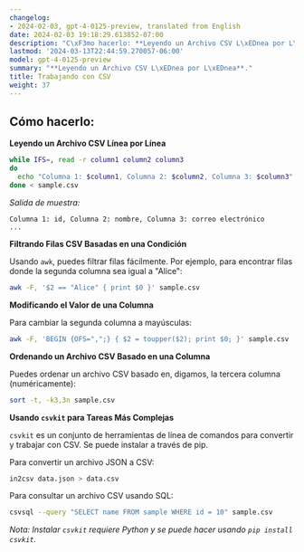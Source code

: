 ```yaml
---
changelog:
- 2024-02-03, gpt-4-0125-preview, translated from English
date: 2024-02-03 19:18:29.613852-07:00
description: "C\xF3mo hacerlo: **Leyendo un Archivo CSV L\xEDnea por L\xEDnea**."
lastmod: '2024-03-13T22:44:59.270057-06:00'
model: gpt-4-0125-preview
summary: "**Leyendo un Archivo CSV L\xEDnea por L\xEDnea**."
title: Trabajando con CSV
weight: 37
---
```


## Cómo hacerlo:
**Leyendo un Archivo CSV Línea por Línea**

```bash
while IFS=, read -r column1 column2 column3
do
  echo "Columna 1: $column1, Columna 2: $column2, Columna 3: $column3"
done < sample.csv
```

*Salida de muestra:*

```
Columna 1: id, Columna 2: nombre, Columna 3: correo electrónico
...
```

**Filtrando Filas CSV Basadas en una Condición**

Usando `awk`, puedes filtrar filas fácilmente. Por ejemplo, para encontrar filas donde la segunda columna sea igual a "Alice":

```bash
awk -F, '$2 == "Alice" { print $0 }' sample.csv
```

**Modificando el Valor de una Columna**

Para cambiar la segunda columna a mayúsculas:

```bash
awk -F, 'BEGIN {OFS=",";} { $2 = toupper($2); print $0; }' sample.csv
```

**Ordenando un Archivo CSV Basado en una Columna**

Puedes ordenar un archivo CSV basado en, digamos, la tercera columna (numéricamente):

```bash
sort -t, -k3,3n sample.csv
```

**Usando `csvkit` para Tareas Más Complejas**

`csvkit` es un conjunto de herramientas de línea de comandos para convertir y trabajar con CSV. Se puede instalar a través de pip.

Para convertir un archivo JSON a CSV:

```bash
in2csv data.json > data.csv
```

Para consultar un archivo CSV usando SQL:

```bash
csvsql --query "SELECT name FROM sample WHERE id = 10" sample.csv
```

*Nota: Instalar `csvkit` requiere Python y se puede hacer usando `pip install csvkit`.*
